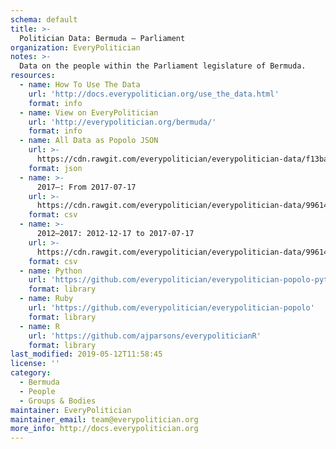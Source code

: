 ```yaml
---
schema: default
title: >-
  Politician Data: Bermuda — Parliament
organization: EveryPolitician
notes: >-
  Data on the people within the Parliament legislature of Bermuda.
resources:
  - name: How To Use The Data
    url: 'http://docs.everypolitician.org/use_the_data.html'
    format: info
  - name: View on EveryPolitician
    url: 'http://everypolitician.org/bermuda/'
    format: info
  - name: All Data as Popolo JSON
    url: >-
      https://cdn.rawgit.com/everypolitician/everypolitician-data/f13ba625432f2036b394bd5302de1274d9e5663c/data/Bermuda/Assembly/ep-popolo-v1.0.json
    format: json
  - name: >-
      2017–: From 2017-07-17
    url: >-
      https://cdn.rawgit.com/everypolitician/everypolitician-data/99614e3a1ec0034828b6e79d93741d7a8fc4ffe1/data/Bermuda/Assembly/term-2017.csv
    format: csv
  - name: >-
      2012–2017: 2012-12-17 to 2017-07-17
    url: >-
      https://cdn.rawgit.com/everypolitician/everypolitician-data/99614e3a1ec0034828b6e79d93741d7a8fc4ffe1/data/Bermuda/Assembly/term-2012.csv
    format: csv
  - name: Python
    url: 'https://github.com/everypolitician/everypolitician-popolo-python'
    format: library
  - name: Ruby
    url: 'https://github.com/everypolitician/everypolitician-popolo'
    format: library
  - name: R
    url: 'https://github.com/ajparsons/everypoliticianR'
    format: library
last_modified: 2019-05-12T11:58:45
license: ''
category:
  - Bermuda
  - People
  - Groups & Bodies
maintainer: EveryPolitician
maintainer_email: team@everypolitician.org
more_info: http://docs.everypolitician.org
---
```

